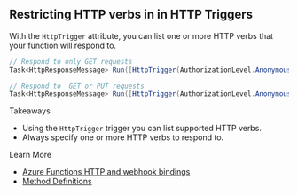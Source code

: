 ## Restricting HTTP verbs in in HTTP Triggers

With the `HttpTrigger` attribute, you can list one or more HTTP verbs that your function will respond to.


```csharp
// Respond to only GET requests
Task<HttpResponseMessage> Run([HttpTrigger(AuthorizationLevel.Anonymous, "GET")]HttpRequestMessage req, TraceWriter log)

// Respond to  GET or PUT requests
Task<HttpResponseMessage> Run([HttpTrigger(AuthorizationLevel.Anonymous, "GET", "PUT")]HttpRequestMessage req, TraceWriter log)
```

Takeaways
* Using the `HttpTrigger` trigger you can list supported HTTP verbs.
* Always specify one or more HTTP verbs to respond to.

Learn More
* [Azure Functions HTTP and webhook bindings](https://docs.microsoft.com/en-us/azure/azure-functions/functions-bindings-http-webhook)
* [Method Definitions](https://www.w3.org/Protocols/rfc2616/rfc2616-sec9.html)